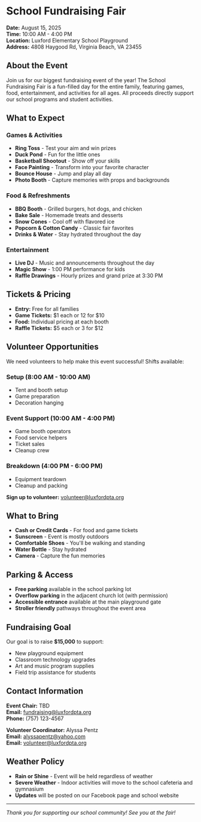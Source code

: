# School Fundraising Fair

**Date:** August 15, 2025  
**Time:** 10:00 AM - 4:00 PM  
**Location:** Luxford Elementary School Playground  
**Address:** 4808 Haygood Rd, Virginia Beach, VA 23455

## About the Event

Join us for our biggest fundraising event of the year! The School Fundraising Fair is a fun-filled day for the entire family, featuring games, food, entertainment, and activities for all ages. All proceeds directly support our school programs and student activities.

## What to Expect

### Games & Activities
- **Ring Toss** - Test your aim and win prizes
- **Duck Pond** - Fun for the little ones
- **Basketball Shootout** - Show off your skills
- **Face Painting** - Transform into your favorite character
- **Bounce House** - Jump and play all day
- **Photo Booth** - Capture memories with props and backgrounds

### Food & Refreshments
- **BBQ Booth** - Grilled burgers, hot dogs, and chicken
- **Bake Sale** - Homemade treats and desserts
- **Snow Cones** - Cool off with flavored ice
- **Popcorn & Cotton Candy** - Classic fair favorites
- **Drinks & Water** - Stay hydrated throughout the day

### Entertainment
- **Live DJ** - Music and announcements throughout the day
- **Magic Show** - 1:00 PM performance for kids
- **Raffle Drawings** - Hourly prizes and grand prize at 3:30 PM

## Tickets & Pricing

- **Entry:** Free for all families
- **Game Tickets:** $1 each or 12 for $10
- **Food:** Individual pricing at each booth
- **Raffle Tickets:** $5 each or 3 for $12

## Volunteer Opportunities

We need volunteers to help make this event successful! Shifts available:

### Setup (8:00 AM - 10:00 AM)
- Tent and booth setup
- Game preparation
- Decoration hanging

### Event Support (10:00 AM - 4:00 PM)
- Game booth operators
- Food service helpers
- Ticket sales
- Cleanup crew

### Breakdown (4:00 PM - 6:00 PM)
- Equipment teardown
- Cleanup and packing

**Sign up to volunteer:** [volunteer@luxfordpta.org](mailto:volunteer@luxfordpta.org)

## What to Bring

- **Cash or Credit Cards** - For food and game tickets
- **Sunscreen** - Event is mostly outdoors
- **Comfortable Shoes** - You'll be walking and standing
- **Water Bottle** - Stay hydrated
- **Camera** - Capture the fun memories

## Parking & Access

- **Free parking** available in the school parking lot
- **Overflow parking** in the adjacent church lot (with permission)
- **Accessible entrance** available at the main playground gate
- **Stroller friendly** pathways throughout the event area

## Fundraising Goal

Our goal is to raise **$15,000** to support:
- New playground equipment
- Classroom technology upgrades
- Art and music program supplies
- Field trip assistance for students

## Contact Information

**Event Chair:** TBD  
**Email:** [fundraising@luxfordpta.org](mailto:fundraising@luxfordpta.org)  
**Phone:** (757) 123-4567

**Volunteer Coordinator:** Alyssa Pentz  
**Email:** alyssapentz@yahoo.com  
**Email:** [volunteer@luxfordpta.org](mailto:volunteer@luxfordpta.org)

## Weather Policy

- **Rain or Shine** - Event will be held regardless of weather
- **Severe Weather** - Indoor activities will move to the school cafeteria and gymnasium
- **Updates** will be posted on our Facebook page and school website

---

*Thank you for supporting our school community! See you at the fair!*
